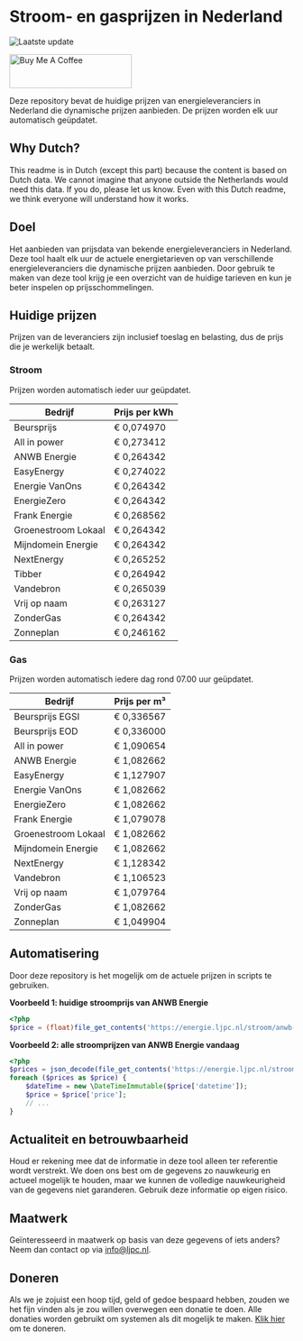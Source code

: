 # Stroom- en gasprijzen in Nederland

![Laatste update](https://img.shields.io/badge/laatste%20update-2023--05--12%2012%3A00%20CET-brightgreen)

<a href="https://www.buymeacoffee.com/Lars-" target="_blank"><img src="https://cdn.buymeacoffee.com/buttons/v2/default-orange.png" alt="Buy Me A Coffee" height="60" style="height: 60px !important;width: 217px !important;" ></a>

Deze repository bevat de huidige prijzen van energieleveranciers in Nederland die dynamische prijzen aanbieden. De prijzen worden elk uur automatisch geüpdatet.

## Why Dutch?

This readme is in Dutch (except this part) because the content is based on Dutch data. We cannot imagine that anyone outside the Netherlands would need this data. If you do, please let us know. Even with this Dutch readme, we think
everyone will understand how it works.

## Doel

Het aanbieden van prijsdata van bekende energieleveranciers in Nederland. Deze tool haalt elk uur de actuele energietarieven op van verschillende energieleveranciers die dynamische prijzen aanbieden. Door gebruik te maken van deze tool
krijg je een overzicht van de huidige tarieven en kun je beter inspelen op prijsschommelingen.

## Huidige prijzen

Prijzen van de leveranciers zijn inclusief toeslag en belasting, dus de prijs die je werkelijk betaalt.

### Stroom

Prijzen worden automatisch ieder uur geüpdatet.

 Bedrijf | Prijs per kWh 
---------|---------------
Beursprijs | € 0,074970
All in power | € 0,273412
ANWB Energie | € 0,264342
EasyEnergy | € 0,274022
Energie VanOns | € 0,264342
EnergieZero | € 0,264342
Frank Energie | € 0,268562
Groenestroom Lokaal | € 0,264342
Mijndomein Energie | € 0,264342
NextEnergy | € 0,265252
Tibber | € 0,264942
Vandebron | € 0,265039
Vrij op naam | € 0,263127
ZonderGas | € 0,264342
Zonneplan | € 0,246162


### Gas

Prijzen worden automatisch iedere dag rond 07.00 uur geüpdatet.

 Bedrijf | Prijs per m³ 
---------|--------------
Beursprijs EGSI | € 0,336567
Beursprijs EOD | € 0,336000
All in power | € 1,090654
ANWB Energie | € 1,082662
EasyEnergy | € 1,127907
Energie VanOns | € 1,082662
EnergieZero | € 1,082662
Frank Energie | € 1,079078
Groenestroom Lokaal | € 1,082662
Mijndomein Energie | € 1,082662
NextEnergy | € 1,128342
Vandebron | € 1,106523
Vrij op naam | € 1,079764
ZonderGas | € 1,082662
Zonneplan | € 1,049904


## Automatisering

Door deze repository is het mogelijk om de actuele prijzen in scripts te gebruiken.

**Voorbeeld 1: huidige stroomprijs van ANWB Energie**

```php
<?php
$price = (float)file_get_contents('https://energie.ljpc.nl/stroom/anwb-energie-nu.txt');

```

**Voorbeeld 2: alle stroomprijzen van ANWB Energie vandaag**

```php
<?php
$prices = json_decode(file_get_contents('https://energie.ljpc.nl/stroom/all-in-power-vandaag.json'),true);
foreach ($prices as $price) {
    $dateTime = new \DateTimeImmutable($price['datetime']);
    $price = $price['price'];
    // ...
}
```

## Actualiteit en betrouwbaarheid

Houd er rekening mee dat de informatie in deze tool alleen ter referentie wordt verstrekt. We doen ons best om de gegevens zo nauwkeurig en actueel mogelijk te houden, maar we kunnen de volledige nauwkeurigheid van de gegevens niet
garanderen. Gebruik deze informatie op eigen risico.

## Maatwerk

Geïnteresseerd in maatwerk op basis van deze gegevens of iets anders? Neem dan contact op
via [info@ljpc.nl](mailto:info@ljpc.nl?subject=Energie%20prijzen).

## Doneren

Als we je zojuist een hoop tijd, geld of gedoe bespaard hebben, zouden we het fijn vinden als je zou willen overwegen een
donatie te doen. Alle donaties worden gebruikt om systemen als dit mogelijk te
maken. [Klik hier](https://www.buymeacoffee.com/Lars-) om te doneren.
